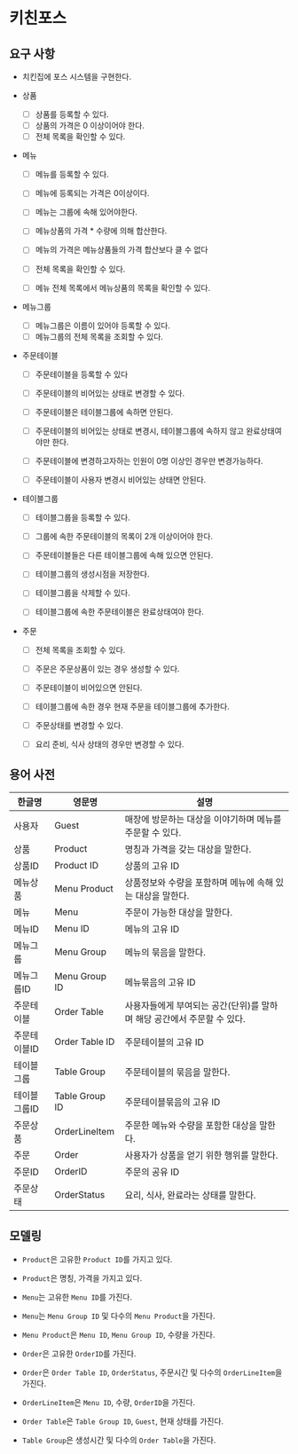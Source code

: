# 키친포스

## 요구 사항

- 치킨집에 포스 시스템을 구현한다.

- 상품
  - [ ] 상품를 등록할 수 있다.
  - [ ] 상품의 가격은 0 이상이어야 한다.
  - [ ] 전체 목록을 확인할 수 있다.
    
- 메뉴
  - [ ] 메뉴를 등록할 수 있다.
  - [ ] 메뉴에 등록되는 가격은 0이상이다.
  - [ ] 메뉴는 그룹에 속해 있어야한다.
  - [ ] 메뉴상품의 가격 * 수량에 의해 합산한다.
  - [ ] 메뉴의 가격은 메뉴상품들의 가격 합산보다 클 수 없다
  
  - [ ] 전체 목록을 확인할 수 있다.
  - [ ] 메뉴 전체 목록에서 메뉴상품의 목록을 확인할 수 있다.
    
- 메뉴그룹
  - [ ] 메뉴그룹은 이름이 있어야 등록할 수 있다.
  - [ ] 메뉴그룹의 전체 목록을 조회할 수 있다.
  
- 주문테이블
  - [ ] 주문테이블을 등록할 수 있다
  
  - [ ] 주문테이블의 비어있는 상태로 변경할 수 있다.  
  - [ ] 주문테이블은 테이블그룹에 속하면 안된다.
  - [ ] 주문테이블의 비어있는 상태로 변경시, 테이블그룹에 속하지 않고 완료상태여야만 한다.
  
  - [ ] 주문테이블에 변경하고자하는 인원이 0명 이상인 경우만 변경가능하다.
  - [ ] 주문테이블이 사용자 변경시 비어있는 상태면 안된다.
  
  
- 테이블그룹
  - [ ] 테이블그룹을 등록할 수 있다.
  - [ ] 그룹에 속한 주문테이블의 목록이 2개 이상이어야 한다.
  - [ ] 주문테이블들은 다른 테이블그룹에 속해 있으면 안된다.
  - [ ] 테이블그룹의 생성시점을 저장한다.
  
  - [ ] 테이블그룹을 삭제할 수 있다.  
  - [ ] 테이블그룹에 속한 주문테이블은 완료상태여야 한다.


- 주문
  - [ ] 전체 목록을 조회할 수 있다.
  
  - [ ] 주문은 주문상품이 있는 경우 생성할 수 있다.
  - [ ] 주문테이블이 비어있으면 안된다.
  - [ ] 테이블그룹에 속한 경우 현재 주문을 테이블그룹에 추가한다.
  
  - [ ] 주문상태를 변경할 수 있다.
  - [ ] 요리 준비, 식사  상태의 경우만 변경할 수 있다.
  
## 용어 사전

| 한글명 | 영문명 | 설명 |
| --- | --- | --- |
| 사용자 | Guest | 매장에 방문하는 대상을 이야기하며 메뉴를 주문할 수 있다. |
| 상품 | Product | 명칭과 가격을 갖는 대상을 말한다. |
| 상품ID | Product ID | 상품의 고유 ID |
| 메뉴상품 | Menu Product | 상품정보와 수량을 포함하며 메뉴에 속해 있는 대상을 말한다. |
| 메뉴 | Menu | 주문이 가능한 대상을 말한다. |
| 메뉴ID | Menu ID | 메뉴의 고유 ID |
| 메뉴그룹 | Menu Group | 메뉴의 묶음을 말한다. |
| 메뉴그룹ID | Menu Group ID | 메뉴묶음의 고유 ID |
| 주문테이블 | Order Table | 사용자들에게 부여되는 공간(단위)를 말하며 해당 공간에서 주문할 수 있다. |
| 주문테이블ID | Order Table ID | 주문테이블의 고유 ID |
| 테이블그룹 | Table Group | 주문테이블의 묶음을 말한다. |
| 테이블그룹ID | Table Group ID | 주문테이블묶음의 고유 ID |
| 주문상품 | OrderLineItem | 주문한 메뉴와 수량을 포함한 대상을 말한다. |
| 주문 | Order | 사용자가 상품을 얻기 위한 행위를 말한다. |
| 주문ID | OrderID | 주문의 공유 ID |
| 주문상태 | OrderStatus | 요리, 식사, 완료라는 상태를 말한다. |

## 모델링

- `Product`은 고유한 `Product ID`를 가지고 있다.
- `Product`은 명칭, 가격을 가지고 있다.

- `Menu`는 고유한 `Menu ID`를 가진다.
- `Menu`는 `Menu Group ID` 및 다수의 `Menu Product`을 가진다.

- `Menu Product`은 `Menu ID`, `Menu Group ID`, 수량을 가진다.

- `Order`은 고유한 `OrderID`를 가진다.
- `Order`은 `Order Table ID`, `OrderStatus`, 주문시간 및 다수의 `OrderLineItem`을 가진다.

- `OrderLineItem`은 `Menu ID`, 수량, `OrderID`을 가진다.
- `Order Table`은 `Table Group ID`, `Guest`, 현재 상태를 가진다.

- `Table Group`은 생성시간 및 다수의 `Order Table`을 가진다.
